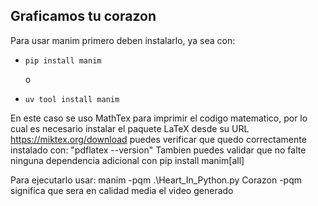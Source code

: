 ## Graficamos tu corazon ##
Para usar manim primero deben instalarlo, ya sea con:
*     pip install manim
     o
*     uv tool install manim

En este caso se uso MathTex para imprimir el codigo matematico, por lo cual es necesario instalar el paquete LaTeX
desde su URL https://miktex.org/download puedes verificar que quedo correctamente instalado con: "pdflatex --version"
Tambien puedes validar que no falte ninguna dependencia adicional con pip install manim[all]

Para ejecutarlo usar: manim -pqm .\Heart_In_Python.py Corazon
-pqm significa que sera en calidad media el video generado